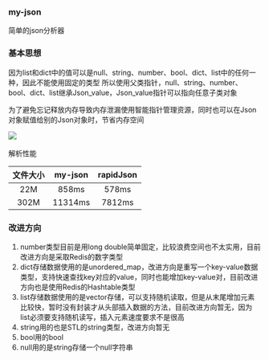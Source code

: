 ### my-json

简单的json分析器

### 基本思想

因为list和dict中的值可以是null、string、number、bool、dict、list中的任何一种，因此不能使用固定的类型
所以使用父类指针，null、string、number、bool、dict、list继承Json_value，Json_value指针可以指向任意子类对象

为了避免忘记释放内存导致内存泄漏使用智能指针管理资源，同时也可以在Json对象赋值给别的Json对象时，节省内存空间

![](https://github.com/foregic/my-json/blob/main/images/Json_value%E8%A7%A3%E6%9E%90%E5%99%A8.png)
![]()

解析性能

| 文件大小 | my-json | rapidJson |
| :-:  | :-:  | :-:|
|22M|858ms|578ms|
|302M|11314ms|7812ms|

### 改进方向

1. number类型目前是用long double简单固定，比较浪费空间也不太实用，目前改进方向是采取Redis的数字类型
2. dict存储数据使用的是unordered_map，改进方向是重写一个key-value数据类型，支持快速查找key对应的value，同时也能增加key-value对，目前改进方向也是使用Redis的Hashtable类型
3. list存储数据使用的是vector存储，可以支持随机读取，但是从末尾增加元素比较快，暂时没有封装才从头部插入数据的方法，目前改进方向暂无，因为list必须要支持随机读写，插入元素速度要求不是很高
4. string用的也是STL的string类型，改进方向暂无
5. bool用的bool
6. null用的是string存储一个null字符串